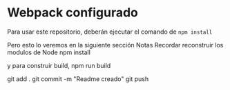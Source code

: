 # Webpack configurado

Para usar este repositorio, deberán ejecutar el comando de ```npm install```

Pero esto lo veremos en la siguiente sección
Notas
Recordar reconstruir los modulos de Node
 npm install
 
 y para construir build, 
 npm run build

git add .
git commit -m "Readme creado"
git push
